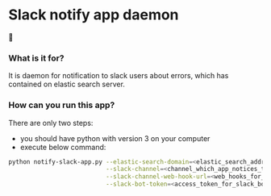 # Slack notify app daemon  
:rocket:

### What is it for?  
It is daemon for notification to slack users about errors, which has contained on elastic search server.


### How can you run this app?  
There are only two steps:  
- you should have python with version 3 on your computer
- execute below command:

```bash
python notify-slack-app.py --elastic-search-domain=<elastic_search_address> \
                           --slack-channel=<channel_which_app_notices_to>  \
                           --slack-channel-web-hook-url=<web_hooks_for_slack_app> \
                           --slack-bot-token=<access_token_for_slack_boot>;
```
